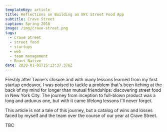 ```yaml
---
templateKey: article
title: Reflections on Building an NYC Street Food App
subtitle: Crave Street
caption: Spring 2018
image: /img/crave-street.png
tags:
  - Crave Street
  - street food
  - startups
  - web
  - team management
  - React Native
date: 2020-01-01T15:13:37.376Z
---
```

Freshly after Twine's closure and with many lessons learned from my first startup endeavor, I was poised to tackle a problem that's been itching at the back of my mind for longer than mutual friendships: discovering street food in New York City. The journey from inception to full-blown product was a long and arduous one, but with it came lifelong lessons I'll never forget.

This article is not a tale of this journey, but a catalog of wins and losses faced by myself and the team over the course of our year at Crave Street.

TBC
